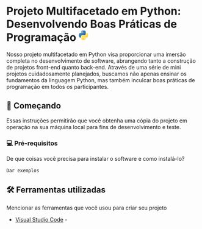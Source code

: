 <h1> Projeto Multifacetado em Python: Desenvolvendo Boas Práticas de Programação <img src="img/Python-logo-notext.svg.png"  height="28px"></h1>

Nosso projeto multifacetado em Python visa proporcionar uma imersão completa no desenvolvimento de software, abrangendo tanto a construção de projetos front-end quanto back-end. Através de uma série de mini projetos cuidadosamente planejados, buscamos não apenas ensinar os fundamentos da linguagem Python, mas também inculcar boas práticas de programação em todos os participantes.

## 🚀 Começando

Essas instruções permitirão que você obtenha uma cópia do projeto em operação na sua máquina local para fins de desenvolvimento e teste.

### 💻 Pré-requisitos

De que coisas você precisa para instalar o software e como instalá-lo?

```
Dar exemplos
```
## 🛠️ Ferramentas utilizadas

Mencionar as ferramentas que você usou para criar seu projeto

* [Visual Studio Code](https://code.visualstudio.com/) -  

